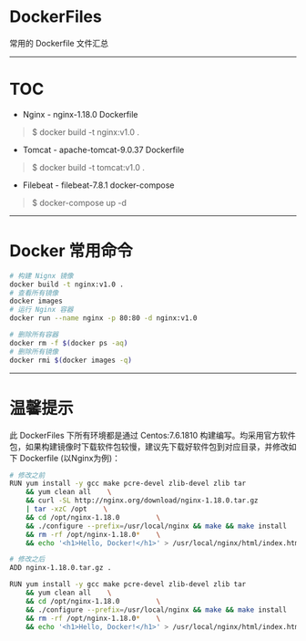 # DockerFiles
常用的 Dockerfile 文件汇总

---

# TOC
- Nginx - nginx-1.18.0 Dockerfile
> $ docker build -t nginx:v1.0 .

- Tomcat - apache-tomcat-9.0.37 Dockerfile
> $ docker build -t tomcat:v1.0 .

- Filebeat - filebeat-7.8.1 docker-compose
> $ docker-compose up -d

---

# Docker 常用命令
```bash
# 构建 Nignx 镜像
docker build -t nginx:v1.0 .
# 查看所有镜像
docker images
# 运行 Nginx 容器
docker run --name nginx -p 80:80 -d nginx:v1.0

# 删除所有容器
docker rm -f $(docker ps -aq)  
# 删除所有镜像
docker rmi $(docker images -q)
```

---

# 温馨提示
此 DockerFiles 下所有环境都是通过 Centos:7.6.1810 构建编写。均采用官方软件包，如果构建镜像时下载软件包较慢，建议先下载好软件包到对应目录，并修改如下 Dockerfile (以Nginx为例)：
```bash
# 修改之前
RUN yum install -y gcc make pcre-devel zlib-devel zlib tar              \
    && yum clean all    \
    && curl -SL http://nginx.org/download/nginx-1.18.0.tar.gz           \
    | tar -xzC /opt    \
    && cd /opt/nginx-1.18.0         \
    && ./configure --prefix=/usr/local/nginx && make && make install    \
    && rm -rf /opt/nginx-1.18.0*    \
    && echo '<h1>Hello, Docker!</h1>' > /usr/local/nginx/html/index.html

# 修改之后
ADD nginx-1.18.0.tar.gz .

RUN yum install -y gcc make pcre-devel zlib-devel zlib tar              \
    && yum clean all    \
    && cd /opt/nginx-1.18.0         \
    && ./configure --prefix=/usr/local/nginx && make && make install    \
    && rm -rf /opt/nginx-1.18.0*    \
    && echo '<h1>Hello, Docker!</h1>' > /usr/local/nginx/html/index.html
```
